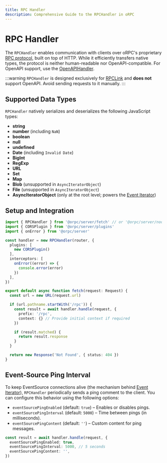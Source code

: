 ```yaml
---
title: RPC Handler
description: Comprehensive Guide to the RPCHandler in oRPC
---
```


# RPC Handler

The `RPCHandler` enables communication with clients over oRPC's proprietary [RPC protocol](/docs/advanced/rpc-protocol), built on top of HTTP. While it efficiently transfers native types, the protocol is neither human-readable nor OpenAPI-compatible. For OpenAPI support, use the [OpenAPIHandler](/docs/openapi/openapi-handler).

:::warning
`RPCHandler` is designed exclusively for [RPCLink](/docs/client/rpc-link) and **does not** support OpenAPI. Avoid sending requests to it manually.
:::

## Supported Data Types

`RPCHandler` natively serializes and deserializes the following JavaScript types:

- **string**
- **number** (including `NaN`)
- **boolean**
- **null**
- **undefined**
- **Date** (including `Invalid Date`)
- **BigInt**
- **RegExp**
- **URL**
- **Set**
- **Map**
- **Blob** (unsupported in `AsyncIteratorObject`)
- **File** (unsupported in `AsyncIteratorObject`)
- **AsyncIteratorObject** (only at the root level; powers the [Event Iterator](/docs/event-iterator))

## Setup and Integration

```ts
import { RPCHandler } from '@orpc/server/fetch' // or '@orpc/server/node'
import { CORSPlugin } from '@orpc/server/plugins'
import { onError } from '@orpc/server'

const handler = new RPCHandler(router, {
  plugins: [
    new CORSPlugin()
  ],
  interceptors: [
    onError((error) => {
      console.error(error)
    })
  ],
})

export default async function fetch(request: Request) {
  const url = new URL(request.url)

  if (url.pathname.startWith('/rpc')) {
    const result = await handler.handle(request, {
      prefix: '/rpc',
      context: {} // Provide initial context if required
    })

    if (result.matched) {
      return result.response
    }
  }

  return new Response('Not Found', { status: 404 })
}
```

## Event-Source Ping Interval

To keep EventSource connections alive (the mechanism behind [Event Iterator](/docs/event-iterator)), `RPCHandler` periodically sends a ping comment to the client. You can configure this behavior using the following options:

- `eventSourcePingEnabled` (default: `true`) – Enables or disables pings.
- `eventSourcePingInterval` (default: `5000`) – Time between pings (in milliseconds).
- `eventSourcePingContent` (default: `''`) – Custom content for ping messages.

```ts
const result = await handler.handle(request, {
  eventSourcePingEnabled: true,
  eventSourcePingInterval: 5000, // 5 seconds
  eventSourcePingContent: '',
})
```
